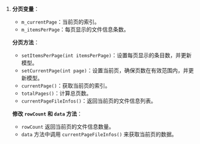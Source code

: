 1. **分页变量**：

   - `m_currentPage`：当前页的索引。
   - `m_itemsPerPage`：每页显示的文件信息条数。

   **分页方法**：

   - `setItemsPerPage(int itemsPerPage)`：设置每页显示的条目数，并更新模型。
   - `setCurrentPage(int page)`：设置当前页，确保页数在有效范围内，并更新模型。
   - `currentPage()`：获取当前页的索引。
   - `totalPages()`：计算总页数。
   - `currentPageFileInfos()`：返回当前页的文件信息列表。

   **修改 `rowCount` 和 `data` 方法**：

   - `rowCount` 返回当前页的文件信息数量。
   - `data` 方法中调用 `currentPageFileInfos()` 来获取当前页的数据。